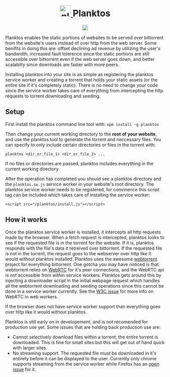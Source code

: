 <h1 align="center">
  <a href="http://www.planktos.xyz/">
    <img src="http://www.planktos.xyz/planktos-logo.png" width="35" alt="planktos">
  </a>
  Planktos
</h1>
<p align="center">
   <a href="https://badge.fury.io/js/planktos">
     <img src="https://badge.fury.io/js/planktos.svg" alt="npm version" height="18">
   </a>
</p>

Planktos enables the static portions of websites to be served over bittorrent from the website's users instead of over http from the web server. Some benifits in doing this are: offset declining ad revenue by utilizing the user's bandwidth, increased fault tolerence since the static portions are still accessible over bittorrent even if the web server goes down, and better scalabilty since downloads are faster with more peers.

Installing planktos into your site is as simple as registering the planktos service worker and creating a torrent that holds your static assets (or the entire site if it's completely static). There is no need to change your code since the service worker takes care of everything from intercepting the http requests to torrent downloading and seeding.

## Setup

First install the planktos command line tool with: `npm install -g planktos`

Then change your current working directory to the **root of your website**, and use the planktos tool to generate the torrent and neccessary files. You can specify to only include certain directories or files in the torrent with:

`planktos <dir_or_file_1> <dir_or_file_2> ...`

If no files or directories are passed, planktos includes everything in the current working directory.

After the operation has completed you should see a planktos directory and the `planktos.sw.js` service worker in your website's root directory. The planktos service worker needs to be registered, for convinence this script tag can be included which takes care of installing the service worker:

`<script src="/planktos/install.js"></script>`

## How it works

Once the planktos service worker is installed, it intercepts all http requests made by the browser. When a fetch request is intercepted, planktos looks to see if the requested file is in the torrent for the website. If it is, planktos responds with the file's data it retreived over bittorrent. If the requested file is not in the torrent, the request goes to the webserver over http like it would without planktos installed. Planktos uses the awesome [webtorrent](https://github.com/feross/webtorrent) project for everything bittorrent. One gotcha you may have noticed is that webtorrent relies on [WebRTC](https://developer.mozilla.org/en-US/docs/Web/API/WebRTC_API) for it's peer connections, and the WebRTC api is not accessible from within service workers. Planktos gets around this by injecting a downloader script in the initial webpage request which handles all the webtorrent downloading and seeding operations since this cannot be done in a service worker currently. See the [W3C issue](https://github.com/w3c/webrtc-pc/issues/230) for more info on WebRTC in web workers.

If the browser does not have service worker support than everything goes over http like it would without planktos.

Planktos is still early on in developement, and is not recomended for production use yet. Some issues that are holding back production use are:
 * Cannot selectively download files within a torrent; the entire torrent is downloaded. This is fine for small sites but this will get out of hand quick with larger sites.
 * No streaming support. The requested file must be downloaded in it's entirety before it can be displayed to the user. Currently only chrome supports streaming from the service worker while Firefox has an [open issue](https://bugzilla.mozilla.org/show_bug.cgi?id=1128959) for it.
